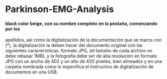 # Parkinson-EMG-Analysis

#### black	color	beige,	con	su	nombre	completo	en	la	pestaña,	comenzando	por	los
apellidos,	 así	 como	 la	 digitalización	 de	 la	 documentación	 que	 se	 marca	 con	 (*),	 la
digitalización	la	deben	hacer	del	documento	original	con	las	siguientes	características:
formato JPG, (el tamaño de cada archivo no debe rebasar 1MB), y la fotografía debe
ser	de	alta	 resolución	en	 formato	 JPG	con	un	ancho	de	402	y	un	alto	de	420	pixeles,
bien alineados y en una carpeta nombrada como lo especifica el Instructivo de
digitalización de	documentos	en	una	USB.

